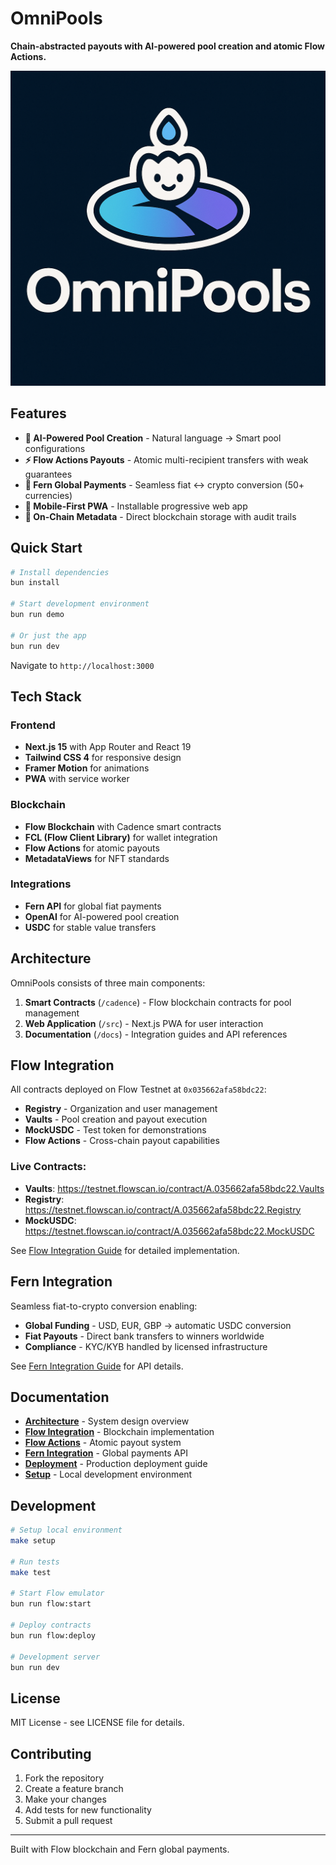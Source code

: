 # OmniPools

**Chain-abstracted payouts with AI-powered pool creation and atomic Flow Actions.**

![OmniPools](public/sticker.png)

## Features

- **🤖 AI-Powered Pool Creation** - Natural language → Smart pool configurations
- **⚡ Flow Actions Payouts** - Atomic multi-recipient transfers with weak guarantees
- **🌿 Fern Global Payments** - Seamless fiat ↔ crypto conversion (50+ currencies)
- **📱 Mobile-First PWA** - Installable progressive web app
- **🔗 On-Chain Metadata** - Direct blockchain storage with audit trails

## Quick Start

```bash
# Install dependencies
bun install

# Start development environment
bun run demo

# Or just the app
bun run dev
```

Navigate to `http://localhost:3000`

## Tech Stack

### Frontend
- **Next.js 15** with App Router and React 19
- **Tailwind CSS 4** for responsive design
- **Framer Motion** for animations
- **PWA** with service worker

### Blockchain
- **Flow Blockchain** with Cadence smart contracts
- **FCL (Flow Client Library)** for wallet integration
- **Flow Actions** for atomic payouts
- **MetadataViews** for NFT standards

### Integrations
- **Fern API** for global fiat payments
- **OpenAI** for AI-powered pool creation
- **USDC** for stable value transfers

## Architecture

OmniPools consists of three main components:

1. **Smart Contracts** (`/cadence`) - Flow blockchain contracts for pool management
2. **Web Application** (`/src`) - Next.js PWA for user interaction  
3. **Documentation** (`/docs`) - Integration guides and API references

## Flow Integration

All contracts deployed on Flow Testnet at `0x035662afa58bdc22`:

- **Registry** - Organization and user management
- **Vaults** - Pool creation and payout execution  
- **MockUSDC** - Test token for demonstrations
- **Flow Actions** - Cross-chain payout capabilities

### **Live Contracts:**
- **Vaults**: https://testnet.flowscan.io/contract/A.035662afa58bdc22.Vaults
- **Registry**: https://testnet.flowscan.io/contract/A.035662afa58bdc22.Registry
- **MockUSDC**: https://testnet.flowscan.io/contract/A.035662afa58bdc22.MockUSDC

See [Flow Integration Guide](docs/flow-integration.md) for detailed implementation.

## Fern Integration

Seamless fiat-to-crypto conversion enabling:

- **Global Funding** - USD, EUR, GBP → automatic USDC conversion
- **Fiat Payouts** - Direct bank transfers to winners worldwide
- **Compliance** - KYC/KYB handled by licensed infrastructure

See [Fern Integration Guide](docs/fern-integration.md) for API details.

## Documentation

- **[Architecture](docs/architecture.md)** - System design overview
- **[Flow Integration](docs/flow-integration.md)** - Blockchain implementation
- **[Flow Actions](docs/flow-actions.md)** - Atomic payout system
- **[Fern Integration](docs/fern-integration.md)** - Global payments API
- **[Deployment](docs/deployment.md)** - Production deployment guide
- **[Setup](docs/setup.md)** - Local development environment

## Development

```bash
# Setup local environment
make setup

# Run tests
make test

# Start Flow emulator
bun run flow:start

# Deploy contracts
bun run flow:deploy

# Development server
bun run dev
```

## License

MIT License - see LICENSE file for details.

## Contributing

1. Fork the repository
2. Create a feature branch
3. Make your changes
4. Add tests for new functionality
5. Submit a pull request

---

Built with Flow blockchain and Fern global payments.